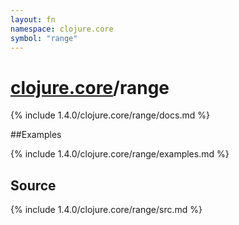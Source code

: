 ```yaml
---
layout: fn
namespace: clojure.core
symbol: "range"
---
```


# [clojure.core](../)/range

{% include 1.4.0/clojure.core/range/docs.md %}

##Examples

{% include 1.4.0/clojure.core/range/examples.md %}
## Source
{% include 1.4.0/clojure.core/range/src.md %}

